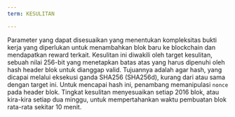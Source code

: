 ```yaml
---
term: KESULITAN

---
```

Parameter yang dapat disesuaikan yang menentukan kompleksitas bukti kerja yang diperlukan untuk menambahkan blok baru ke blockchain dan mendapatkan reward terkait. Kesulitan ini diwakili oleh target kesulitan, sebuah nilai 256-bit yang menetapkan batas atas yang harus dipenuhi oleh hash header blok untuk dianggap valid. Tujuannya adalah agar hash, yang dicapai melalui eksekusi ganda SHA256 (SHA256d), kurang dari atau sama dengan target ini. Untuk mencapai hash ini, penambang memanipulasi `nonce` pada header blok. Tingkat kesulitan menyesuaikan setiap 2016 blok, atau kira-kira setiap dua minggu, untuk mempertahankan waktu pembuatan blok rata-rata sekitar 10 menit.